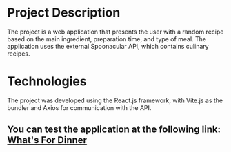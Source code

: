 # Project Description
The project is a web application that presents the user with a random recipe based on the main ingredient, preparation time, and type of meal. The application uses the external Spoonacular API, which contains culinary recipes.

# Technologies
The project was developed using the React.js framework, with Vite.js as the bundler and Axios for communication with the API.

## You can test the application at the following link: [What's For Dinner](https://whats-for-dinner.fun/)
